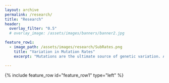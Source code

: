 ```yaml
---
layout: archive
permalink: /research/
title: "Research"
header:
  overlay_filter: "0.5"
  # overlay_image: /assets/images/banners/banner2.jpg

feature_row1:
  - image_path: /assets/images/research/SubRates.png
    title: "Variation in Mutation Rates"
    excerpt: "Mutations are the ultimate source of genetic variation. Although it has become easier to obtain good estimate of mutation rates, we still know very little about how these rates vary intra- and interspecifically. My research utilizes bioinformatic analyses to estimate the mutations rates for different types of mutations (single nucleotide substitutions, indels, loss of heterozygosity, copy number variants, microsatellites, transposable elements) from mutation accumulation lines of Daphnia magna. So far, I have a found a surprising amount of intraspecific variation in mutations rates between genotypes and populations as well as between the nuclear and mitochondrial genome (). It is also becoming clear that rates for different mutation types do not strongly covary. In other words, the genotype with the highest rate for one mutation type may not necessarily have the highest rate for another type (e.g., substitutions vs. microsatellites []). These results have implications for the evolution of mutation rates and their genomic impacts."

---
```


{% include feature_row id="feature_row1" type="left" %}